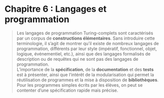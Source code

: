# Chapitre 6 : Langages et programmation
> Les langages de programmation Turing-complets sont caractérisés par un corpus de **constructions élémentaires**. Sans introduire cette terminologie, il s’agit de montrer qu’il existe de nombreux langages de programmation, différents par leur style (impératif, fonctionnel, objet, logique, événementiel, etc.), ainsi que des langages formalisés de description ou de requêtes qui ne sont pas des langages de programmation.   
> L’importance de la **spécification**, de la **documentation** et des **tests** est à présenter, ainsi que l’intérêt de la modularisation qui permet la réutilisation de programmes et la mise à disposition de **bibliothèques**. Pour les programmes simples écrits par les élèves, on peut se contenter d’une spécification rapide mais précise.
